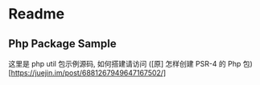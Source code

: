 # Readme

## Php Package Sample

这里是 php util 包示例源码, 如何搭建请访问 (\[原\] 怎样创建 PSR-4 的 Php 包)[https://juejin.im/post/6881267949647167502/]